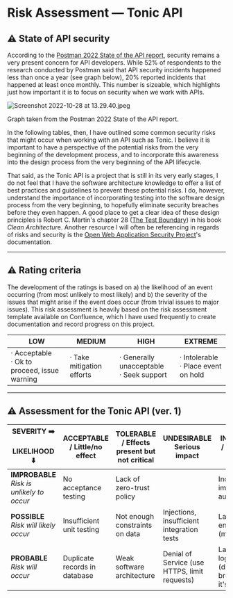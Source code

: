 # Risk Assessment — Tonic API

## ⚠️ State of API security

According to the [Postman 2022 State of the API report](https://www.postman.com/state-of-api/executing-on-apis/#executing-on-apis), security remains a very present concern for API developers. While 52% of respondents to the research conducted by Postman said that API security incidents happened less than once a year (see graph below), 20% reported incidents that happened at least once monthly. This number is sizeable, which highlights just how important it is to focus on security when we work with APIs.

![Screenshot 2022-10-28 at 13.29.40.jpeg](https://res.craft.do/user/full/a49dbab3-70d3-4ed6-6520-6324300d3ee7/A6A14D59-41E7-46A9-B7D9-9DB8ACDC600C_2/KWCusyVDsZJBxSJMEIgjg5ICIM9ptYGdhiNbY0p8fzYz/Screenshot%202022-10-28%20at%2013.29.40.jpeg)

Graph taken from the Postman 2022 State of the API report.

In the following tables, then, I have outlined some common security risks that might occur when working with an API such as Tonic. I believe it is important to have a perspective of the potential risks from the very beginning of the development process, and to incorporate this awareness into the design process from the very beginning of the API lifecycle.

That said, as the Tonic API is a project that is still in its very early stages, I do not feel that I have the software architecture knowledge to offer a list of best practices and guidelines to prevent these potential risks. I do, however, understand the importance of incorporating testing into the software design process from the very beginning, to hopefully eliminate security breaches before they even happen. A good place to get a clear idea of these design principles is Robert C. Martin's chapter 28 ([The Test Boundary](https://github.com/serodriguez68/clean-architecture/blob/master/part-5-2-architecture.md#chapter-28---the-test-boundary)) in his book *Clean Architectur*e. Another resource I will often be referencing in regards of risks and security is the [Open Web Application Security Project](https://owasp.org)'s documentation.

---

## ⚠️ Rating criteria

The development of the ratings is based on a) the likelihood of an event occurring (from most unlikely to most likely) and b) the severity of the issues that might arise if the event does occur (from trivial issues to major issues). This risk assessment is heavily based on the risk assessment template available on Confluence, which I have used frequently to create documentation and record progress on this project.

| **LOW**                                        | **MEDIUM**                | **HIGH**                                   | **EXTREME**                            |
| ---------------------------------------------- | ------------------------- | ------------------------------------------ | -------------------------------------- |
| · Acceptable<br>· Ok to proceed, issue warning | · Take mitigation efforts | · Generally unacceptable<br>· Seek support | · Intolerable<br>· Place event on hold |

---

## ⚠️ Assessment for the Tonic API (ver. 1)

| **SEVERITY ➡️<br><br>LIKELIHOOD ⬇️**         | **ACCEPTABLE**  / Little/no effect | **TOLERABLE** / Effects present but not critical | **UNDESIRABLE**   Serious impact              | **INTOLERABLE**   / Could result in disaster                      |
| -------------------------------------------- | --------------------------------- | ----------------------------------------------- | --------------------------------------------- | --------------------------------------------------------------- |
| **IMPROBABLE**   _Risk is unlikely to occur_ | No acceptance testing             | Lack of zero-trust policy                       |                                               | Incorrectly implemented authentication                          |
| **POSSIBLE**   _Risk will likely occur_      | Insufficient unit testing         | Not enough constraints on data                  | Injections, insufficient integration tests    | Lack of data encryption (missing TLS)                           |
| **PROBABLE**   _Risk will occur_             | Duplicate records in database     | Weak software architecture                      | Denial of Service (use HTTPS, limit requests) | Lack of logs/monitoring (detecting breaches when it's too late) |

